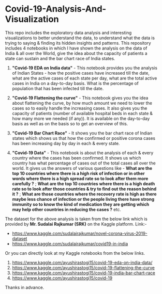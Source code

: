 # Covid-19-Analysis-And-Visualization
This repo includes the exploratory data analysis and interesting visualizations to better understand the data, to understand what the data is trying to saying &amp; finding its hidden insights and patterns. This repository includes 4 notebooks in which I have shown the analysis on the data of India & all over the World, give the idea about the capacity of patients a state can sustain and the bar chart race of India states.

1. **"Covid-19 EDA on India data"** - This notebook provides you the analysis of Indian States - how the positive cases have increased till the date, what are the active cases of each state per day, what are the total active cases in India on a day-to-day basis. What is the percentage of population that has been infected till the date.

2. **"Covid-19 Flattening the curve"** - This notebook gives you the idea about flattening the curve, by how much amount we need to lower the cases so to easily handle the increasing cases. It also gives you the capacity of patients (number of available hospital beds in each state & how many more we needed (if any)). It is available on the day-to-day basis as well as on the basis so to get an overview of this.

3. **"Covid-19 Bar Chart Race"** - It shows you the bar chart race of Indian states which shows us that how the confirmed or positive corona cases has been increasing day by day in each & every state.

4. **"Covid-19 Data"** - This notebook is about the analysis of each & every country where the cases has been confirmed. It shows us which country has what percentage of cases out of the total cases all over the world. It gives us the answers of various questions like - **What are the top 10 countries where there is a high risk of infection or in other words where there is a high spread rate so to look after them more carefully ?** ; **What are the top 10 countries where there is a high death rate so to look after those countries & try to find out the reason behind it ?** ; **What are those countries where the recovery rate is high as there maybe less chance of infection or the people living there have strong immunity so to know the kind of medication they are getting which may help other countries in reducing the cases ?** etc.

The dataset for the above analysis is taken from the below link which is provided by **Mr. Sudalai Rajkumar (SRK)** on the Kaggle platform. Link:-
- https://www.kaggle.com/sudalairajkumar/novel-corona-virus-2019-dataset
- https://www.kaggle.com/sudalairajkumar/covid19-in-india

Or you can directly look at my Kaggle notebooks from the below links.
1. https://www.kaggle.com/ayushirastogi15/covid-19-eda-on-india-data/
2. https://www.kaggle.com/ayushirastogi15/covid-19-flattening-the-curve
3. https://www.kaggle.com/ayushirastogi15/covid-19-india-bar-chart-race
4. https://www.kaggle.com/ayushirastogi15/covid-19

Thanks in advance.
